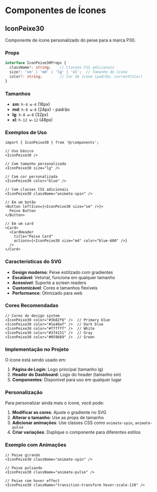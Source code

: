 # Componentes de Ícones

## IconPeixe30

Componente de ícone personalizado do peixe para a marca P30.

### Props

```typescript
interface IconPeixe30Props {
  className?: string;    // Classes CSS adicionais
  size?: 'sm' | 'md' | 'lg' | 'xl';  // Tamanho do ícone
  color?: string;        // Cor do ícone (padrão: currentColor)
}
```

### Tamanhos

- **sm**: `h-4 w-4` (16px)
- **md**: `h-6 w-6` (24px) - padrão
- **lg**: `h-8 w-8` (32px)
- **xl**: `h-12 w-12` (48px)

### Exemplos de Uso

```tsx
import { IconPeixe30 } from '@/components';

// Uso básico
<IconPeixe30 />

// Com tamanho personalizado
<IconPeixe30 size="lg" />

// Com cor personalizada
<IconPeixe30 color="blue" />

// Com classes CSS adicionais
<IconPeixe30 className="animate-spin" />

// Em um botão
<Button leftIcon={<IconPeixe30 size="sm" />}>
  Peixe Button
</Button>

// Em um card
<Card>
  <CardHeader 
    title="Peixe Card" 
    actions={<IconPeixe30 size="md" color="blue-600" />} 
  />
</Card>
```

### Características do SVG

- **Design moderno**: Peixe estilizado com gradientes
- **Escalável**: Vetorial, funciona em qualquer tamanho
- **Acessível**: Suporte a screen readers
- **Customizável**: Cores e tamanhos flexíveis
- **Performance**: Otimizado para web

### Cores Recomendadas

```tsx
// Cores do design system
<IconPeixe30 color="#3b82f6" />  // Primary blue
<IconPeixe30 color="#1e40af" />  // Dark blue
<IconPeixe30 color="#ffffff" />  // White
<IconPeixe30 color="#374151" />  // Gray
<IconPeixe30 color="#059669" />  // Green
```

### Implementação no Projeto

O ícone está sendo usado em:

1. **Página de Login**: Logo principal (tamanho lg)
2. **Header do Dashboard**: Logo do header (tamanho sm)
3. **Componentes**: Disponível para uso em qualquer lugar

### Personalização

Para personalizar ainda mais o ícone, você pode:

1. **Modificar as cores**: Ajuste o gradiente no SVG
2. **Alterar o tamanho**: Use as props de tamanho
3. **Adicionar animações**: Use classes CSS como `animate-spin`, `animate-pulse`
4. **Criar variações**: Duplique o componente para diferentes estilos

### Exemplo com Animações

```tsx
// Peixe girando
<IconPeixe30 className="animate-spin" />

// Peixe pulsando
<IconPeixe30 className="animate-pulse" />

// Peixe com hover effect
<IconPeixe30 className="transition-transform hover:scale-110" />
```
